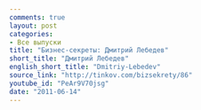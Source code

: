 ```yaml
---
comments: true
layout: post
categories:
- Все выпуски
title: "Бизнес-секреты: Дмитрий Лебедев"
short_title: "Дмитрий Лебедев"
english_short_title: "Dmitriy-Lebedev"
source_link: "http://tinkov.com/bizsekrety/86"
youtube_id: "PeAr9V70jsg"
date: "2011-06-14"
---
```


